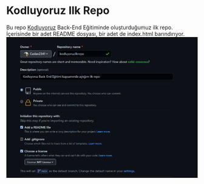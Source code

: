 # Kodluyoruz Ilk Repo
Bu repo [Kodluyoruz](https://www.kodluyoruz.org/) Back-End Eğitiminde oluşturduğumuz ilk repo. İçerisinde bir adet README dosyası, bir adet de index.html barındırıyor.
![](https://github.com/Caslan2341/kodluyoruzilkrepo/blob/main/images/kodluyoruzRepo.png)
